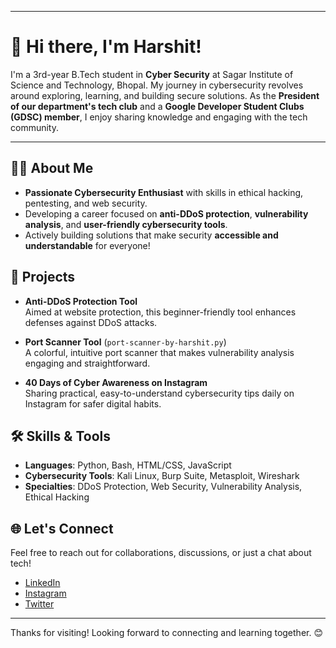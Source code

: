 
---

# 👋 Hi there, I'm Harshit!

I'm a 3rd-year B.Tech student in **Cyber Security** at Sagar Institute of Science and Technology, Bhopal. My journey in cybersecurity revolves around exploring, learning, and building secure solutions. As the **President of our department's tech club** and a **Google Developer Student Clubs (GDSC) member**, I enjoy sharing knowledge and engaging with the tech community.

---

## 👨‍💻 About Me
- **Passionate Cybersecurity Enthusiast** with skills in ethical hacking, pentesting, and web security.
- Developing a career focused on **anti-DDoS protection**, **vulnerability analysis**, and **user-friendly cybersecurity tools**.
- Actively building solutions that make security **accessible and understandable** for everyone!

## 🚀 Projects
- **Anti-DDoS Protection Tool**  
   Aimed at website protection, this beginner-friendly tool enhances defenses against DDoS attacks.

- **Port Scanner Tool** (`port-scanner-by-harshit.py`)  
   A colorful, intuitive port scanner that makes vulnerability analysis engaging and straightforward.

- **40 Days of Cyber Awareness on Instagram**  
   Sharing practical, easy-to-understand cybersecurity tips daily on Instagram for safer digital habits.  

## 🛠️ Skills & Tools
- **Languages**: Python, Bash, HTML/CSS, JavaScript
- **Cybersecurity Tools**: Kali Linux, Burp Suite, Metasploit, Wireshark
- **Specialties**: DDoS Protection, Web Security, Vulnerability Analysis, Ethical Hacking

## 🌐 Let's Connect
Feel free to reach out for collaborations, discussions, or just a chat about tech!

- [LinkedIn](#)
- [Instagram](#)
- [Twitter](#)

---

Thanks for visiting! Looking forward to connecting and learning together. 😊

